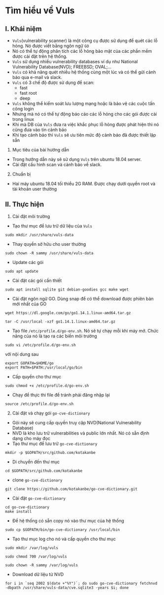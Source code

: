# Tìm hiểu về Vuls 
## I. Khái niệm 
- `Vuls`(vulnerability scanner) là một công cụ được sử dụng để  quét các lỗ hỏng. Nó được viết bằng ngôn ngữ `GO`
- Nó có thể tự động phân tích các lỗ hỏng bảo mật của các phần mềm được cài đặt trên hệ thống. 
- `Vuls` sử dụng nhiều vulnerability databases ví dụ như National Vulnerability Database(NVD); FREEBSD; OVAL;...
- `Vuls` có khả năng quét nhiều hệ thống cùng một lúc và có thể gửi cảnh báo qua e-mail và slack.
- `Vuls` có 3 chế độ được sử dụng để scan: 
    - fast
    - fast root
    - deep 
- `Vuls` không thể kiểm soát lưu lượng mạng hoặc là bảo vệ các cuộc tấn công login 
- Nhưng mà nó có thể tự động báo cáo các lỗ hỏng cho các gói được cài trong linux 
- Khi mà DB của `Vuls` đưa ra việc khắc phục lỗ hỏng được phát hiện thì nó cũng đưa vào tin cảnh báo 
- Khi tạo cảnh báo thì `Vuls` sẽ ưu tiên mức độ cảnh báo đã được thiết lập sẵn 

1. Mục tiêu của bài hướng dẫn 
- Trong hướng dẫn này sẽ sử dụng `Vuls` trên ubuntu 18.04 server. 
- Cài đặt cấu hình scan và cảnh báo về slack. 

2. Chuẩn bị 
- Hai máy ubuntu 18.04 tối thiểu 2G RAM. Được chạy dưới quyền root và tài khoản user thường 
 
## II. Thực hiện 
1.  Cài đặt môi trường 
- Tạo thư mục để lưu trữ dữ liệu của  `Vuls`
``` 
sudo mkdir /usr/share/vuls-data
```
- Thay quyền sở hữu cho user thường 
```
sudo chown -R sammy /usr/share/vuls-data
```
- Update các gói 
```
sudo apt update
```
- Cài đặt các gói cần thiết 
```
sudo apt install sqlite git debian-goodies gcc make wget
```
- Cài đặt ngôn ngữ GO. Dùng snap để có thể download được phiên bản mới nhất của GO 
```
wget https://dl.google.com/go/go1.14.1.linux-amd64.tar.gz

tar -C /usr/local -xzf go1.14.1.linux-amd64.tar.gz
```
- Tạo file `/etc/profile.d/go-env.sh`. Nó sẽ tự chạy mỗi khi máy mở. Chức năng của nó là tạo ra các biến môi trường 
```
sudo vi /etc/profile.d/go-env.sh
```
với nội dung sau 
```
export GOPATH=$HOME/go
export PATH=$PATH:/usr/local/go/bin
```
- Cấp quyền cho thư mục 
```
sudo chmod +x /etc/profile.d/go-env.sh
```
- Chạy để thực thi file để tránh phải đăng nhập lại 
```
source /etc/profile.d/go-env.sh
```

2. Cài đặt và chạy gói `go-cve-dictionary`
- Gói này sẽ cung cấp quyền truy cập NVD(National Vulnerability Database)
- NVD là kho lưu trữ vulnerabilities và public lớn nhất. Nó có sẵn định dạng cho máy đọc 
- Tạo thư mục để lưu trữ `go-cve-dictionary`
```
mkdir -p $GOPATH/src/github.com/kotakanbe
```
- Di chuyển đến thư mục 
```
cd $GOPATH/src/github.com/kotakanbe
```
- clone `go-cve-dictionary`
```
git clone https://github.com/kotakanbe/go-cve-dictionary.git
```
- Cài đặt `go-cve-dictionary`
```
cd go-cve-dictionary
make install
```
- Để hệ thống có sẵn copy nó vào thư mục của hệ thống
```
sudo cp $GOPATH/bin/go-cve-dictionary /usr/local/bin
```
- Tạo thư mục log cho nó và cấp quyền cho thư mục 
```
sudo mkdir /var/log/vuls

sudo chmod 700 /var/log/vuls

sudo chown -R sammy /var/log/vuls
```
- Download dữ liệu từ NVD 
```
for i in `seq 2002 $(date +"%Y")`; do sudo go-cve-dictionary fetchnvd -dbpath /usr/share/vuls-data/cve.sqlite3 -years $i; done
```
